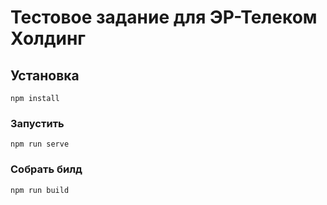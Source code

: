 # Тестовое задание для ЭР-Телеком Холдинг

## Установка
```
npm install
```

### Запустить
```
npm run serve
```

### Собрать билд
```
npm run build
```